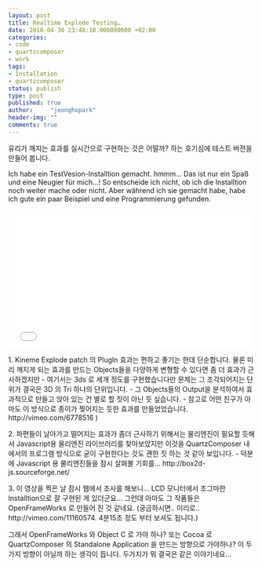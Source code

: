 ```yaml
---
layout: post
title: Realtime Explode Testing…
date: 2010-04-30 23:48:18.000000000 +02:00
categories:
- code
- quartzcomposer
- work
tags:
- Installation
- quartzcomposer
status: publish
type: post
published: true
author:     "jeonghopark"
header-img: ""
comments: true
---
```

<p>유리가 깨지는 효과를 실시간으로 구현하는 것은 어떨까? 하는 호기심에 테스트 버젼을 만들어 봅니다.</p>
<p>Ich habe ein TestVesion-Installtion gemacht. hmmm... Das ist nur ein Spaß und eine Neugier für mich...! So entscheide ich nicht, ob ich die Installtion noch weiter mache oder nicht. Aber während ich sie gemacht habe, habe ich gute ein paar Beispiel und eine Programmierung gefunden.</p>

<iframe src="//player.vimeo.com/video/11366852" width="500" height="281" frameborder="0" webkitallowfullscreen mozallowfullscreen allowfullscreen></iframe>


<p>1. Kineme Explode patch 의 PlugIn 효과는 편하고 좋기는 한데 단순합니다. 물론 미리 깨지게 되는 효과를 만드는 Objects들을 다양하게 변형할 수 있다면 좀 더 효과가 근사하겠지만 - 여기서는 3ds 로 세개 정도를 구현했습니다만 문제는 그 조각되어지는 단위가 결국은 3D 의 Tri 하나의 단위입니다. - 그 Objects들의 Output을 분석하여서 효과적으로 만들고 앉아 있는 건 별로 할 짓이 아닌 듯 싶습니다. - 참고로 어떤 친구가 아마도 이 방식으로 종이가 찢어지는 듯한 효과를 만들었었습니다. http://vimeo.com/6778516 )</p>
<p>2. 파편들이 날아가고 떨어지는 효과가 좀더 근사하기 위해서는 물리엔진이 필요할 듯해서 Javascript용 물리엔진 라이브러리를 찾아보았지만 이것을 QuartzComposer 내에서의 프로그램 방식으로 굳이 구현한다는 것도 괜한 짓 하는 것 같아 보입니다. - 덕분에 Javascript 용 물리엔진들을 잠시 살펴볼 기회를... http://box2d-js.sourceforge.net/</p>
<p>3. 이 영상을 찍은 날 잠시 웹에서 조사를 해보니... LCD 모니터에서 조그마한 Installtion으로 잘 구현된 게 있더군요... 그런데 아마도 그 작품들은 OpenFrameWorks 로 만들어 진 것 같네요. (궁금하시면.. 이리로.. http://vimeo.com/11160574. 4분15초 정도 부터 보셔도 됩니다.)</p>
<p>그래서 OpenFrameWorks 와 Object C 로 가야 하나? 또는 Cocoa 로 QuartzComposer 의 Standalone Application 을 만드는 방향으로 가야하나? 이 두가지 방향이 아닐까 하는 생각이 듭니다. 두가지가 뭐 결국은 같은 이야기네요...</p>
